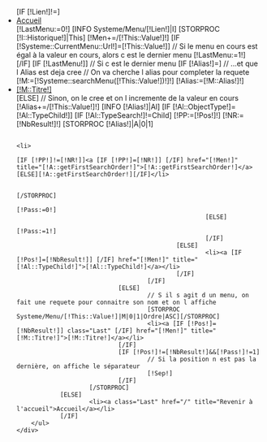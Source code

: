 <!-- Breadcrumb -->
<div id="breadcrumb">
    <div class="container">
        <ul class="breadcrumb">
                [IF [!Lien!]!=]
                        <li><a href="/" title="Revenir à l'accueil">Accueil</a></li>
                        [!LastMenu:=0!]
                        [INFO Systeme/Menu/[!Lien!]|I]
                        [STORPROC [!I::Historique!]|This]
                                [!Men+=/[!This::Value!]!]
                                [IF [!Systeme::CurrentMenu::Url!]=[!This::Value!]]
                                        // Si le menu en cours est égal à la valeur en cours, alors c est le dernier menu
                                        [!LastMenu:=1!]
                                [/IF]
                                [IF [!LastMenu!]]
                                        // Si c est le dernier menu
                                        [IF [!Alias!]=]
                                                // ...et que l Alias est deja cree
                                                // On va cherche l alias pour completer la requete
                                                [!M:=[!Systeme::searchMenu([!This::Value!])!]!]
                                                [!Alias:=[!M::Alias!]!]
                                                <li><a [IF [!Pos!]=[!NbResult!]] class="Last" [/IF] href="[!Men!]" title="[!M::Titre!]">[!M::Titre!]</a></li>
                                        [ELSE]
                                                // Sinon, on le cree et on l incremente de la valeur en cours
                                                [!Alias+=/[!This::Value!]!]
                                                [INFO [!Alias!]|Al]
                                                [IF [!Al::ObjectType!]=[!Al::TypeChild!]]
                                                        [IF [!Al::TypeSearch!]!=Child]
                                                                [!PP:=[!Pos!]!]
                                                                [!NR:=[!NbResult!]!]
                                                                [STORPROC [!Alias!]|A|0|1]

                                                                    <li>
                                                                        [IF [!PP!]!=[!NR!]]<a [IF [!PP!]=[!NR!]] [/IF] href="[!Men!]" title="[!A::getFirstSearchOrder!]">[!A::getFirstSearchOrder!]</a>[ELSE][!A::getFirstSearchOrder!][/IF]</li>

                                                                [/STORPROC]
                                                                [!Pass:=0!]
                                                        [ELSE]
                                                                [!Pass:=1!]
                                                        [/IF]
                                                [ELSE]
                                                        <li><a [IF [!Pos!]=[!NbResult!]] [/IF] href="[!Men!]" title="[!Al::TypeChild!]">[!Al::TypeChild!]</a></li>
                                                [/IF]
                                        [/IF]
                                [ELSE]
                                        // S il s agit d un menu, on fait une requete pour connaitre son nom et on l affiche
                                        [STORPROC Systeme/Menu/[!This::Value!]|M|0|1|Ordre|ASC][/STORPROC]
                                        <li><a [IF [!Pos!]=[!NbResult!]] class="Last" [/IF] href="[!Men!]" title="[!M::Titre!]">[!M::Titre!]</a></li>
                                [/IF]
                                [IF [!Pos!]!=[!NbResult!]&&[!Pass!]!=1]
                                        // Si la position n est pas la dernière, on affiche le séparateur
                                        [!Sep!]
                                [/IF]
                        [/STORPROC]
                [ELSE]
                        <li><a class="Last" href="/" title="Revenir à l'accueil">Accueil</a></li>
                [/IF]
        </ul>
    </div>
</div>
<!-- /Breadcrumb -->
